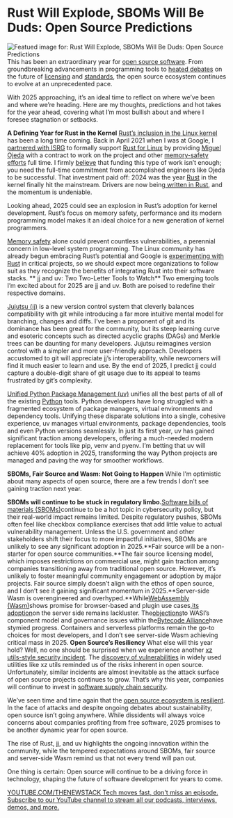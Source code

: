 # Rust Will Explode, SBOMs Will Be Duds: Open Source Predictions
![Featued image for: Rust Will Explode, SBOMs Will Be Duds: Open Source Predictions](https://cdn.thenewstack.io/media/2024/12/c482b595-opensource-1024x568.png)
This has been an extraordinary year for [open source software](https://thenewstack.io/open-source/). From groundbreaking advancements in programming tools to [heated debates](https://thenewstack.io/the-case-against-osis-open-source-ai-definition/) on the future of [licensing](https://thenewstack.io/why-open-source-forking-is-a-hot-button-issue/) and [standards](https://thenewstack.io/new-open-source-standard-brings-consistency-to-webhooks/), the open source ecosystem continues to evolve at an unprecedented pace.

With 2025 approaching, it’s an ideal time to reflect on where we’ve been and where we’re heading. Here are my thoughts, predictions and hot takes for the year ahead, covering what I’m most bullish about and where I foresee stagnation or setbacks.

**A Defining Year for Rust in the Kernel**
[Rust’s inclusion in the Linux kernel](https://thenewstack.io/linus-torvalds-c-vs-rust-debate-has-religious-undertones/) has been a long time coming. Back in April 2021 when I was at Google, I [partnered with ISRG](https://www.memorysafety.org/blog/supporting-miguel-ojeda-rust-in-linux/) to formally support [Rust for Linux](https://thenewstack.io/rust-in-the-linux-kernel/) by providing [Miguel Ojeda](https://ojeda.dev/) with a contract to work on the project and other [memory-safety efforts](https://thenewstack.io/can-the-safe-c-proposal-copy-rusts-memory-safety/) full time.
I firmly [believe](https://x.com/lorenc_dan/status/1775368864374637042) that funding this type of work isn’t enough; you need the full-time commitment from accomplished engineers like Ojeda to be successful. That investment paid off: 2024 was the year [Rust](https://thenewstack.io/rust-programming-language/) in the kernel finally hit the mainstream. Drivers are now being[ written in Rust](https://thenewstack.io/rust-growing-fastest-but-javascript-reigns-supreme/), and the momentum is undeniable.

Looking ahead, 2025 could see an explosion in Rust’s adoption for kernel development. Rust’s focus on memory safety, performance and its modern programming model makes it an ideal choice for a new generation of kernel programmers.

[Memory safety](https://thenewstack.io/feds-critical-software-must-drop-c-c-by-2026-or-face-risk/) alone could prevent countless vulnerabilities, a perennial concern in low-level system programming. The Linux community has already begun embracing Rust’s potential and Google is [experimenting with Rust](https://www.securityweek.com/google-pushes-rust-in-legacy-firmware-to-tackle-memory-safety-flaws/) in critical projects, so we should expect more organizations to follow suit as they recognize the benefits of integrating Rust into their software stacks.
** jj and uv: Two Two-Letter Tools to Watch**
Two emerging tools I’m excited about for 2025 are jj and uv. Both are poised to redefine their respective domains.

[Jujutsu (jj)](https://jj-vcs.github.io/jj/latest/) is a new version control system that cleverly balances compatibility with git while introducing a far more intuitive mental model for branching, changes and diffs. I’ve been a proponent of git and its dominance has been great for the community, but its steep learning curve and esoteric concepts such as directed acyclic graphs (DAGs) and Merkle trees can be daunting for many developers.
Jujutsu reimagines version control with a simpler and more user-friendly approach. Developers accustomed to git will appreciate jj’s interoperability, while newcomers will find it much easier to learn and use. By the end of 2025, I predict jj could capture a double-digit share of git usage due to its appeal to teams frustrated by git’s complexity.

[Unified Python Package Management (uv)](https://docs.astral.sh/uv/) unifies all the best parts of all of the existing [Python](https://thenewstack.io/python/) tools. Python developers have long struggled with a fragmented ecosystem of package managers, virtual environments and dependency tools. Unifying these disparate solutions into a single, cohesive experience, uv manages virtual environments, package dependencies, tools and even Python versions seamlessly.
In just its first year, uv has gained significant traction among developers, offering a much-needed modern replacement for tools like pip, venv and pyenv. I’m betting that uv will achieve 40% adoption in 2025, transforming the way Python projects are managed and paving the way for smoother workflows.

**SBOMs, Fair Source and Wasm: Not Going to Happen**
While I’m optimistic about many aspects of open source, there are a few trends I don’t see gaining traction next year.

**SBOMs will continue to be stuck in regulatory limbo.**[Software bills of materials (SBOMs)](https://thenewstack.io/a-good-sbom-is-hard-to-find/)continue to be a hot topic in cybersecurity policy, but their real-world impact remains limited. Despite regulatory pushes, SBOMs often feel like checkbox compliance exercises that add little value to actual vulnerability management. Unless the U.S. government and other stakeholders shift their focus to more impactful initiatives, SBOMs are unlikely to see any significant adoption in 2025.**Fair source will be a non-starter for open source communities.**The fair source licensing model, which imposes restrictions on commercial use, might gain traction among companies transitioning away from traditional open source. However, it’s unlikely to foster meaningful community engagement or adoption by major projects. Fair source simply doesn’t align with the ethos of open source, and I don’t see it gaining significant momentum in 2025.**Server-side Wasm is overengineered and overhyped.**While[WebAssembly (Wasm)](https://thenewstack.io/webassembly/)shows promise for browser-based and plugin use cases,[its adoption](https://thenewstack.io/webassembly-adoption-is-slow-and-steady-winning-the-race/)on the server side remains lackluster. The[objections](https://www.assemblyscript.org/standards-objections.html)to WASI’s component model and governance issues within the[Bytecode Alliance](https://bytecodealliance.org/)have stymied progress. Containers and serverless platforms remain the go-to choices for most developers, and I don’t see server-side Wasm achieving critical mass in 2025.
**Open Source’s Resiliency**
What else will this year hold? Well, no one should be surprised when we experience another [xz utils-style security incident](https://thenewstack.io/unzipping-the-xz-backdoor-and-its-lessons-for-open-source/). The [discovery of vulnerabilities](https://thenewstack.io/the-xz-hack-reveals-a-looming-8-8-trillion-infrastructure-disaster-hidden-in-plain-sight/) in widely used utilities like xz utils reminded us of the risks inherent in open source. Unfortunately, similar incidents are almost inevitable as the attack surface of open source projects continues to grow. That’s why this year, companies will continue to invest in [software supply chain security](https://thenewstack.io/microsofts-it-outage-reminder-rust-is-better-than-c-c/).

We’ve seen time and time again that the [open source ecosystem is resilient](https://thenewstack.io/20-years-in-open-source-resilience-failure-success/). In the face of attacks and despite ongoing debates about sustainability, open source isn’t going anywhere. While dissidents will always voice concerns about companies profiting from free software, 2025 promises to be another dynamic year for open source.

The rise of Rust, jj, and uv highlights the ongoing innovation within the community, while the tempered expectations around SBOMs, fair source and server-side Wasm remind us that not every trend will pan out.

One thing is certain: Open source will continue to be a driving force in technology, shaping the future of software development for years to come.

[
YOUTUBE.COM/THENEWSTACK
Tech moves fast, don't miss an episode. Subscribe to our YouTube
channel to stream all our podcasts, interviews, demos, and more.
](https://youtube.com/thenewstack?sub_confirmation=1)